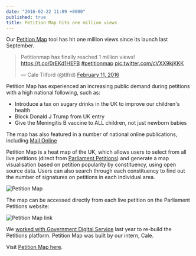 ```yaml
---
date: "2016-02-22 11:09 +0000"
published: true
title: Petition Map hits one million views
---
```


Our [Petition Map](http://petitionmap.unboxedconsulting.com) tool has hit one million views since its launch last September.<br/>

<blockquote class="twitter-tweet tw-align-center"><p lang="en" dir="ltr">Petitionmap has finally reached 1 million views! <a href="https://t.co/0rEKd1HEFB">https://t.co/0rEKd1HEFB</a> <a href="https://twitter.com/hashtag/petitionmap?src=hash">#petitionmap</a> <a href="https://t.co/cVXX9kjKKK">pic.twitter.com/cVXX9kjKKK</a></p>&mdash; Cale Tilford (@tlfrd) <a href="https://twitter.com/tlfrd/status/697763141455896576">February 11, 2016</a></blockquote> <script async src="//platform.twitter.com/widgets.js" charset="utf-8"></script></p>

Petition Map has experienced an increasing public demand during petitions with a high national following, such as:<br/>

- Introduce a tax on sugary drinks in the UK to improve our children's health
- Block Donald J Trump from UK entry
- Give the Meningitis B vaccine to ALL children, not just newborn babies

The map has also featured in a number of national online publications, including [Mail Online](http://www.dailymail.co.uk/news/article-3352382/Three-people-SECOND-signing-petition-ban-Donald-Trump-Britain-hate-speech-claim-police-fear-lives-radicalised-London.html?ito=social-twitter_dailymailUK)

Petition Map is a heat map of the UK, which allows users to select from all live petitions (direct from [Parliament Petitions](https://petition.parliament.uk)) and generate a map visualisation based on petition popularity by constituency, using open source data. Users can also search through each constituency to find out the number of signatures on petitions in each individual area.<br/>

![Petition Map](http://i1291.photobucket.com/albums/b548/grammccram/Screen%20Shot%202016-02-20%20at%2016.05.50_zpsi6t0cifh.png)

The map can be accessed directly from each live petition on the Parliament Petitions website:

![Petition Map link](http://i1291.photobucket.com/albums/b548/grammccram/Screen%20Shot%202016-02-19%20at%2021.54.43_zpsqmfbcvq4.png)

We [worked with Government Digital Service](https://unboxed.co/project-stories/petitions/) last year to re-build the Petitions platform. Petition Map was built by our intern, Cale.<br/>

Visit [Petition Map here](http://petitionmap.unboxedconsulting.com). 
